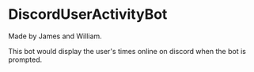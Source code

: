 # DiscordUserActivityBot
Made by James and William. 

This bot would display the user's times online on discord when the bot is prompted.
